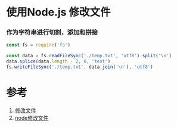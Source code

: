 # 使用Node.js 修改文件

### 作为字符串进行切割，添加和拼接
```js
const fs = require('fs')

const data = fs.readFileSync('./temp.txt', 'utf8').split('\n')
data.splice(data.length - 2, 0, 'test')
fs.writeFileSync('./temp.txt', data.join('\n'), 'utf8')
```

# 参考
1. [修改文件](https://cnodejs.org/topic/51e00beef4963ade0e4e8268)
2. [node修改文件](https://segmentfault.com/q/1010000017406439)